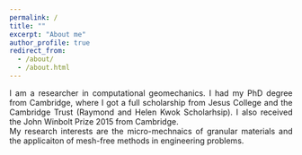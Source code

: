 ```yaml
---
permalink: /
title: ""
excerpt: "About me"
author_profile: true
redirect_from: 
  - /about/
  - /about.html
---
```

<div style="text-align: justify"> I am a researcher in computational geomechanics. I had my PhD degree from Cambridge, where I got a full scholarship from Jesus College and the Cambridge Trust (Raymond and Helen Kwok Scholarhsip). I also received the John Winbolt Prize 2015 from Cambridge. </div>

<div style="text-align: justify"> My research interests are the micro-mechnaics of granular materials and the applicaiton of mesh-free methods in engineering problems. </div>

